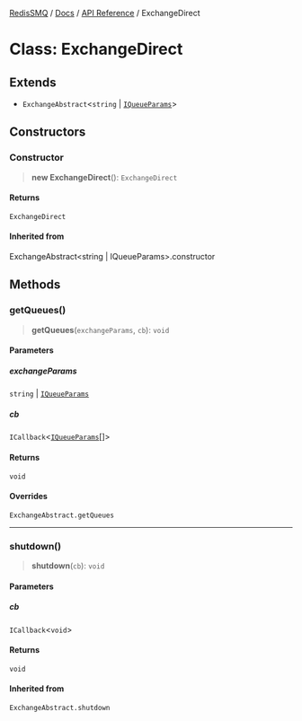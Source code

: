 [RedisSMQ](../../../README.md) / [Docs](../../README.md) / [API Reference](../README.md) / ExchangeDirect

# Class: ExchangeDirect

## Extends

- `ExchangeAbstract`\<`string` \| [`IQueueParams`](../interfaces/IQueueParams.md)\>

## Constructors

### Constructor

> **new ExchangeDirect**(): `ExchangeDirect`

#### Returns

`ExchangeDirect`

#### Inherited from

ExchangeAbstract\<string \| IQueueParams\>.constructor

## Methods

### getQueues()

> **getQueues**(`exchangeParams`, `cb`): `void`

#### Parameters

##### exchangeParams

`string` | [`IQueueParams`](../interfaces/IQueueParams.md)

##### cb

`ICallback`\<[`IQueueParams`](../interfaces/IQueueParams.md)[]\>

#### Returns

`void`

#### Overrides

`ExchangeAbstract.getQueues`

***

### shutdown()

> **shutdown**(`cb`): `void`

#### Parameters

##### cb

`ICallback`\<`void`\>

#### Returns

`void`

#### Inherited from

`ExchangeAbstract.shutdown`
